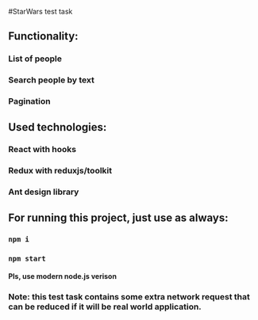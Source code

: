 #StarWars test task

## Functionality:
### List of people
### Search people by text
### Pagination

## Used technologies:
### React with hooks
### Redux with reduxjs/toolkit
### Ant design library

## For running this project, just use as always:

### `npm i`
### `npm start`
#### Pls, use modern node.js verison

### Note: this test task contains some extra network request that can be reduced if it will be real world application.
